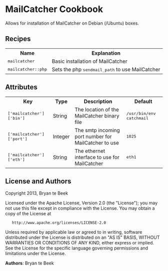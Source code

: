 MailCatcher Cookbook
====================
Allows for installation of MailCatcher on Debian (/Ubuntu) boxes.

Recipes
----------
<table>
  <tr>
    <th>Name</th>
    <th>Explanation</th>
  </tr>
  <tr>
    <td><tt>mailcatcher</tt></td>
    <td>Basic installation of MailCatcher</td>
  </tr>
  <tr>
    <td><tt>mailcatcher::php</tt></td>
    <td>Sets the php <tt>sendmail_path</tt> to use MailCatcher</td>
  </tr>
</table>

Attributes
----------
<table>
  <tr>
    <th>Key</th>
    <th>Type</th>
    <th>Description</th>
    <th>Default</th>
  </tr>
  <tr>
    <td><tt>['mailcatcher']['bin']</tt></td>
    <td>String</td>
    <td>The location of the MailCatcher binary file</td>
    <td><tt>/usr/bin/env catchmail</tt></td>
  </tr>
  <tr>
    <td><tt>['mailcatcher']['port']</tt></td>
    <td>Integer</td>
    <td>The smtp incoming port number for MailCatcher to use</td>
    <td><tt>1025</tt></td>
  </tr>
  <tr>
    <td><tt>['mailcatcher']['eth']</tt></td>
    <td>String</td>
    <td>The ethernet interface to use for MailCatcher</td>
    <td><tt>eth1</tt></td>
  </tr>
</table>

License and Authors
-------------------
Copyright 2013, Bryan te Beek

Licensed under the Apache License, Version 2.0 (the "License"); you may not use this file except in compliance with the License. You may obtain a copy of the License at

       http://www.apache.org/licenses/LICENSE-2.0

Unless required by applicable law or agreed to in writing, software distributed under the License is distributed on an "AS IS" BASIS, WITHOUT WARRANTIES OR CONDITIONS OF ANY KIND, either express or implied.
See the License for the specific language governing permissions and limitations under the License.

**Authors**: Bryan te Beek
